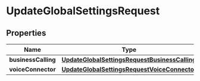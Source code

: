 

# UpdateGlobalSettingsRequest


## Properties

| Name | Type | Description | Notes |
|------------ | ------------- | ------------- | -------------|
|**businessCalling** | [**UpdateGlobalSettingsRequestBusinessCalling**](UpdateGlobalSettingsRequestBusinessCalling.md) |  |  [optional] |
|**voiceConnector** | [**UpdateGlobalSettingsRequestVoiceConnector**](UpdateGlobalSettingsRequestVoiceConnector.md) |  |  [optional] |



